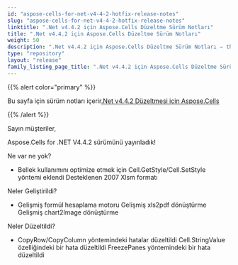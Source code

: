 ```yaml
---
id: "aspose-cells-for-net-v4-4-2-hotfix-release-notes"
slug: "aspose-cells-for-net-v4-4-2-hotfix-release-notes"
linktitle: ".Net v4.4.2 için Aspose.Cells Düzeltme Sürüm Notları"
title: ".Net v4.4.2 için Aspose.Cells Düzeltme Sürüm Notları"
weight: 50
description: ".Net v4.4.2 için Aspose.Cells Düzeltme Sürüm Notları – the latest updates and fixes."
type: "repository"
layout: "release"
family_listing_page_title: ".Net v4.4.2 için Aspose.Cells Düzeltme Sürüm Notları"
---
```

{{% alert color="primary" %}} 

 Bu sayfa için sürüm notları içerir[.Net v4.4.2 Düzeltmesi için Aspose.Cells](https://releases.aspose.com/cells/net/new-releases/aspose.cells-for-.net-v4.4.2-hotfix/)

{{% /alert %}} 

 Sayın müşteriler,

 Aspose.Cells for .NET V4.4.2 sürümünü yayınladık!

 Ne var ne yok?

- Bellek kullanımını optimize etmek için Cell.GetStyle/Cell.SetStyle yöntemi eklendi
 Desteklenen 2007 Xlsm formatı

 Neler Geliştirildi?

- Gelişmiş formül hesaplama motoru
Gelişmiş xls2pdf dönüştürme
 Gelişmiş chart2Image dönüştürme

 Neler Düzeltildi?

- CopyRow/CopyColumn yöntemindeki hatalar düzeltildi
 Cell.StringValue özelliğindeki bir hata düzeltildi
 FreezePanes yöntemindeki bir hata düzeltildi
